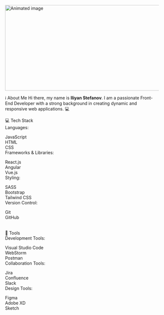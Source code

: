 <img src="https://user-images.githubusercontent.com/74038190/213910845-af37a709-8995-40d6-be59-724526e3c3d7.gif" width="1291" height="280 " alt="Animated image">

 ℹ️ About Me
Hi there, my name is <b>Iliyan Stefanov</b>. I am a passionate Front-End Developer with a strong background in creating dynamic and responsive web applications. 💻

💻 Tech Stack<br>
Languages:<br>

JavaScript<br>
HTML<br>
CSS<br>
Frameworks & Libraries:<br>

React.js<br>
Angular<br>
Vue.js<br>
Styling:<br>

SASS<br>
Bootstrap<br>
Tailwind CSS<br>
Version Control:<br>

Git<br>
GitHub<br>
<br>
<br>
🔨 Tools<br>
Development Tools:<br>

Visual Studio Code<br>
WebStorm<br>
Postman<br>
Collaboration Tools:<br>

Jira<br>
Confluence<br>
Slack<br>
Design Tools:<br>

Figma<br>
Adobe XD<br>
Sketch<br>
